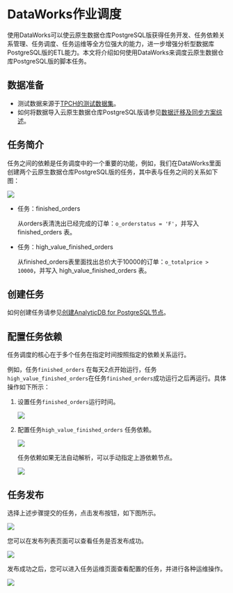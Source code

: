 # DataWorks作业调度

使用DataWorks可以使云原生数据仓库PostgreSQL版获得任务开发、任务依赖关系管理、任务调度、任务运维等全方位强大的能力，进一步增强分析型数据库PostgreSQL版的ETL能力。本文将介绍如何使用DataWorks来调度云原生数据仓库PostgreSQL版的脚本任务。

## 数据准备

-   测试数据来源于[TPCH的测试数据集](http://www.tpc.org/tpch/)。
-   如何将数据导入云原生数据仓库PostgreSQL版请参见[数据迁移及同步方案综述](/intl.zh-CN/数据接入/数据迁移及同步方案综述.md)。

## 任务简介

任务之间的依赖是任务调度中的一个重要的功能，例如，我们在DataWorks里面创建两个云原生数据仓库PostgreSQL版的任务，其中表与任务之间的关系如下图：

![](https://static-aliyun-doc.oss-accelerate.aliyuncs.com/assets/img/zh-CN/0603266951/p58666.png)

-   任务：finished\_orders

    从orders表清洗出已经完成的订单：`o_orderstatus = 'F'`，并写入 finished\_orders 表。

-   任务：high\_value\_finished\_orders

    从finished\_orders表里面找出总价大于10000的订单：`o_totalprice > 10000`，并写入 high\_value\_finished\_orders 表。


## 创建任务

如何创建任务请参见[创建AnalyticDB for PostgreSQL节点]()。

## 配置任务依赖

任务调度的核心在于多个任务在指定时间按照指定的依赖关系运行。

例如，任务`finished_orders` 在每天2点开始运行，任务`high_value_finished_orders`在任务`finished_orders`成功运行之后再运行。具体操作如下所示：

1.  设置任务`finished_orders`运行时间。

    ![](https://static-aliyun-doc.oss-accelerate.aliyuncs.com/assets/img/zh-CN/0603266951/p58718.png)

2.  配置任务`high_value_finished_orders` 任务依赖。

    ![](https://static-aliyun-doc.oss-accelerate.aliyuncs.com/assets/img/zh-CN/0603266951/p58720.png)

    ​任务依赖如果无法自动解析，可以手动指定上游依赖节点。

    ![](https://static-aliyun-doc.oss-accelerate.aliyuncs.com/assets/img/zh-CN/1603266951/p58721.png)


## 任务发布

选择上述步骤提交的任务，点击发布按钮，如下图所示。

![](https://static-aliyun-doc.oss-accelerate.aliyuncs.com/assets/img/zh-CN/1603266951/p58722.png)

您可以在发布列表页面可以查看任务是否发布成功。

![](https://static-aliyun-doc.oss-accelerate.aliyuncs.com/assets/img/zh-CN/1603266951/p58725.png)

发布成功之后，您可以进入任务运维页面查看配置的任务，并进行各种运维操作。

![](https://static-aliyun-doc.oss-accelerate.aliyuncs.com/assets/img/zh-CN/1603266951/p58726.png)

